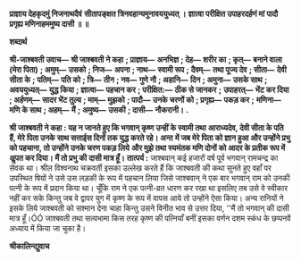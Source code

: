 **प्राज्ञाय देहकृदमुं निजनाथदैवं** **सीतापङ्क्षत त्रिनवहान्यमुनावययुध्यत् ।** **ज्ञात्वा परीक्षित उपाहरदर्हणं मां** **पादौ प्रगृह्य मणिनाहममुष्य दासी ॥ ॥** 

**शब्दार्थ** 

**श्री-जाश्बवती उवाच—** **श्री जाश्बवती ने कहा** **; प्राज्ञाय—** **अनभिज्ञ** **; देह—** **शरीर का** **; कृत्—** **बनाने वाला (मेरा पिता)** **; अमुम्—** **उसको** **; निज—** **अपना** **; नाथ—** **स्वामी रूप** **; दैवम्—** **तथा पूज्य देव** **; सीता—** **देवी सीता के** **; पतिम्—** **पति को** **; त्रि—** **तीन** **; नव—** **गुणे नौ** **; अहानि—** **दिन** **; अमुना—** **उसके साथ** **; अवययुध्यत्—** **युद्ध किया** **; ज्ञात्वा—** **पहचान कर** **; परीक्षित:—** **ठीक से जानकर** **;** **उपाहरत्—** **भेंट कर दिया** **; अर्हणम्—** **सादर भेंट तुल्य** **; माम्—** **मुझको** **; पादौ—** **उनके चरणों को** **; प्रगृह्य—** **पकड़ कर** **;** **मणिना—** **मणि के साथ** **; अहम्—** **मैं** **; अमुष्य—** **उसकी** **; दासी—** **नौकरानी।** **.** 

**श्री जाश्बवती ने कहा : यह न जानते हुए कि भगवान् कृष्ण उन्हीं के स्वामी तथा** **आराध्यदेव, देवी सीता के पति हैं, मेरे पिता उनके साथ सत्ताईस दिनों तक युद्ध करते रहे। अन्त** **में जब मेरे पिता को ज्ञान हुआ और उन्होंने प्रभु को पहचाना, तो उन्होंने उनके चरण पकड़ लिये** **और मुझे तथा स्यमंतक मणि दोनों को आदर के प्रतीक रूप में अॢपत कर दिया। मैं तो प्रभु की** **दासी मात्र हूँ।** **तात्पर्य :** जाश्बवान् कई हजारों वर्ष पूर्व भगवान् रामचन्द्र का सेवक था। श्रील विश्वनाथ चक्रवर्ती इसका उल्लेख करते हैं कि जाश्बवती की कथा सुनते हुए वहाँ पर उपस्थित षियों ने उसे उस लड़की के रूप में पहचान लिया जिसे जाश्बवान् ने एक बार भगवान् राम को उनकी पत्नी के रूप में प्रदान किया था। चूँकि राम ने एक पत्नी-व्रत धारण कर रखा था इसलिए तब उसे वे स्वीकार नहीं कर सके किन्तु जब वे द्वापर युग में कृष्ण के रूप में वापस आये तो उन्होंने ऐसा किया। अन्य रानियों ने इसके लिये जाश्बवती को सश्मान देना चाहा किन्तु उसने विनीत भाव से उत्तर दिया, ''मैं तो भगवान् की दासी मात्र हूँ।ÓÓ जाश्बवती तथा सत्यभामा किस तरह कृष्ण की पत्नियाँ बनीं इसका वर्णन दशम स्कंध के छप्पनवें अध्याय में किया जा चुका है।  

**श्रीकालिन्द्युवाच** 